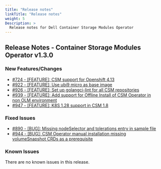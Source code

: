 ```yaml
---
title: "Release notes"
linkTitle: "Release notes"
weight: 5
Description: >
  Release notes for Dell Container Storage Modules Operator
---
```


## Release Notes - Container Storage Modules Operator v1.3.0


### New Features/Changes

- [#724 - [FEATURE]: CSM support for Openshift 4.13](https://github.com/dell/csm/issues/724)
- [#922 - [FEATURE]: Use ubi9 micro as base image](https://github.com/dell/csm/issues/922)
- [#926 - [FEATURE]: Set up golangci-lint for all CSM repositories](https://github.com/dell/csm/issues/926)
- [#939 - [FEATURE]: Add support for Offline Install of CSM Operator in non OLM environment](https://github.com/dell/csm/issues/939)
- [#947 - [FEATURE]: K8S 1.28 support in CSM 1.8](https://github.com/dell/csm/issues/947)

### Fixed Issues

- [#890 - [BUG]: Missing nodeSelector and tolerations entry in sample file ](https://github.com/dell/csm/issues/890)
- [#944 - [BUG]: CSM Operator manual installation missing volumeSnapshot CRDs as a prerequisite](https://github.com/dell/csm/issues/944)

### Known Issues
There are no known issues in this release.